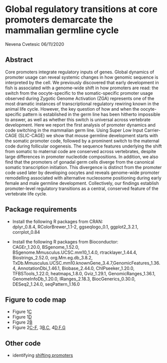 Global regulatory transitions at core promoters demarcate the mammalian
germline cycle
================
Nevena Cvetesic
06/11/2020

## Abstract

Core promoters integrate regulatory inputs of genes. Global dynamics of
promoter usage can reveal systemic changes in how genomic sequence is
interpreted by the cell. We previously discovered that early development
in fish is associated with a genome-wide shift in how promoters are
read: the switch from the oocyte-specific to the somatic-specific
promoter usage observed during Zygotic Genome Activation (ZGA)
represents one of the most dramatic instances of transcriptional
regulatory rewiring known in the animal life cycle. However, the key
question of how and when the oocyte-specific pattern is established in
the germ line has been hitherto impossible to answer, as well as whether
this switch is universal across vertebrate development. Here we report
the first analysis of promoter dynamics and code switching in the
mammalian germ line. Using Super Low Input Carrier-CAGE (SLIC-CAGE) we
show that mouse germline development starts with the somatic promoter
code, followed by a prominent switch to the maternal code during
follicular oogenesis. The sequence features underlying the shift from
somatic to maternal code are conserved across vertebrates, despite large
differences in promoter nucleotide compositions. In addition, we also
find that the promoters of gonadal germ cells diverge from the canonical
somatic transcription initiation. This divergence is distinct from the
promoter code used later by developing oocytes and reveals genome-wide
promoter remodelling associated with alternative nucleosome positioning
during early female and male germline development. Collectively, our
findings establish promoter-level regulatory transitions as a central,
conserved feature of the vertebrate life cycle.

## Package requirements

  - Install the following R packages from CRAN:   
  dplyr\_0.8.4, RColorBrewer\_1.1-2, ggseqlogo\_0.1, ggplot2\_3.2.1, corrplot\_0.84

  - Install the following R packages from Bioconductor:  
  CAGEr\_1.20.0, BSgenome\_1.52.0, BSgenome.Mmusculus.UCSC.mm10\_1.4.0,
    rtracklayer\_1.44.4, Biostrings\_2.52.0, org.Mm.eg.db\_3.8.2,
    TxDb.Mmusculus.UCSC.mm10.knownGene\_3.4.7,GenomicFeatures\_1.36.4,
    AnnotationDbi\_1.46.1, Biobase\_2.44.0, ChIPseeker\_1.20.0,
    TFBSTools\_1.22.0, heatmaps\_1.8.0, Gviz\_1.29.1,
    GenomicRanges\_1.36.1, GenomeInfoDb\_1.20.0, IRanges\_2.18.3,
    BiocGenerics\_0.30.0, DESeq2\_1.24.0, seqPattern\_1.16.0

## Figure to code map

  - Figure 1[C](analysis/01_CTSS_expression_correlation.R)
  - Figure 1[D](analysis/02_CTSS_PCA.R)
  - Figure 2[B](analysis/03_domTSS_distr_distribution.R)
  - Figure 2[C-F](analysis/04_heatmaps.R), 3[B,C](analysis/04_heatmaps.R), 4[D,F,G](analysis/04_heatmaps.R)
  
## Other code  

  - identifying [shifting promoters](analysis/shifting_promoters.R)

